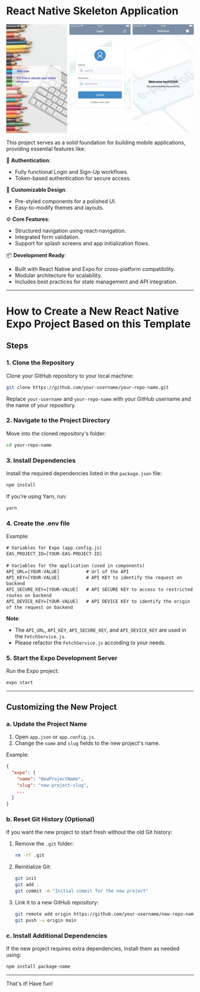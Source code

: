 # React Native Skeleton Application


![Screenshot of the main screens](assets/screenshots/screenshots.jpg)


This project serves as a solid foundation for building mobile applications, providing essential features like:

🔑 **Authentication**:
- Fully functional Login and Sign-Up workflows.
- Token-based authentication for secure access.

🎨 **Customizable Design**:
- Pre-styled components for a polished UI.
- Easy-to-modify themes and layouts.

⚙️ **Core Features**:
- Structured navigation using react-navigation.
- Integrated form validation.
- Support for splash screens and app initialization flows.

📦 **Development Ready**:
- Built with React Native and Expo for cross-platform compatibility.
- Modular architecture for scalability.
- Includes best practices for state management and API integration.

---

# How to Create a New React Native Expo Project Based on this Template

## Steps

### 1. Clone the Repository
Clone your GitHub repository to your local machine:

```bash
git clone https://github.com/your-username/your-repo-name.git
```

Replace `your-username` and `your-repo-name` with your GitHub username and the name of your repository.

### 2. Navigate to the Project Directory
Move into the cloned repository's folder:

```bash
cd your-repo-name
```

### 3. Install Dependencies
Install the required dependencies listed in the `package.json` file:

```bash
npm install
```

If you're using Yarn, run:

```bash
yarn
```

### 4. Create the .env file
Example:
```
# Variables for Expo (app.config.js)
EAS_PROJECT_ID=[YOUR-EAS-PROJECT-ID]

# Variables for the application (used in components)
API_URL=[YOUR-VALUE]          # Url of the API
API_KEY=[YOUR-VALUE]          # API KEY to identify the request on backend
API_SECURE_KEY=[YOUR-VALUE]   # API SECURE KEY to access to restricted routes on backend
API_DEVICE_KEY=[YOUR-VALUE]   # API DEVICE KEY to identify the origin of the request on backend
```

**Note**:
- The `API_URL`, `API_KEY`, `API_SECURE_KEY`, and `API_DEVICE_KEY` are used in the `FetchService.js`.
- Please refactor the `FetchService.js` according to your needs.

### 5. Start the Expo Development Server
Run the Expo project:

```bash
expo start
```

---

## Customizing the New Project

### a. Update the Project Name
1. Open `app.json` or `app.config.js`.
2. Change the `name` and `slug` fields to the new project's name.

Example:
```json
{
  "expo": {
    "name": "NewProjectName",
    "slug": "new-project-slug",
    ...
  }
}
```

### b. Reset Git History (Optional)
If you want the new project to start fresh without the old Git history:

1. Remove the `.git` folder:
   ```bash
   rm -rf .git
   ```

2. Reinitialize Git:
   ```bash
   git init
   git add .
   git commit -m "Initial commit for the new project"
   ```

3. Link it to a new GitHub repository:
   ```bash
   git remote add origin https://github.com/your-username/new-repo-name.git
   git push -u origin main
   ```

### c. Install Additional Dependencies
If the new project requires extra dependencies, install them as needed using:

```bash
npm install package-name
```

---

That's it! Have fun!
